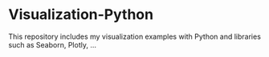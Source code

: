 # Visualization-Python
This repository includes my visualization examples with Python and libraries such as Seaborn, Plotly, ...
